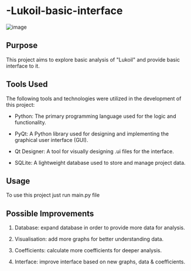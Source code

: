 # -Lukoil-basic-interface
![image](https://github.com/user-attachments/assets/4afd83d7-987a-40f3-ae2a-fa24aa80c782)

<H2>Purpose</H2>

This project aims to explore basic analysis of "Lukoil" and provide basic interface to it.

<H2>Tools Used</H2>

The following tools and technologies were utilized in the development of this project:

* Python: The primary programming language used for the logic and functionality.

* PyQt: A Python library used for designing and implementing the graphical user interface (GUI).

* Qt Designer: A tool for visually designing .ui files for the interface.

* SQLite: A lightweight database used to store and manage project data.

<H2>Usage</H2>

To use this project just run main.py file


<H2>Possible Improvements</H2>

1. Database: expand database in order to provide more data for analysis.


2. Visualisation: add more graphs for better understanding data.


3. Coefficients: calculate more coefficients for deeper analysis.

4. Interface: improve interface based on new graphs, data & coefficients.

